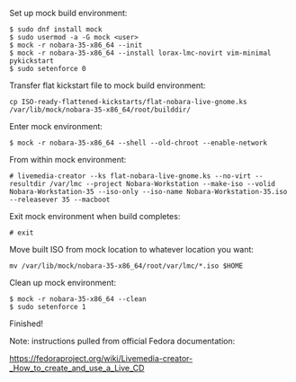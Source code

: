 Set up mock build environment:
```
$ sudo dnf install mock
$ sudo usermod -a -G mock <user>
$ mock -r nobara-35-x86_64 --init
$ mock -r nobara-35-x86_64 --install lorax-lmc-novirt vim-minimal pykickstart
$ sudo setenforce 0
```

Transfer flat kickstart file to mock build environment:
```
cp ISO-ready-flattened-kickstarts/flat-nobara-live-gnome.ks /var/lib/mock/nobara-35-x86_64/root/builddir/
```

Enter mock environment:
```
$ mock -r nobara-35-x86_64 --shell --old-chroot --enable-network
```

From within mock environment:
```
# livemedia-creator --ks flat-nobara-live-gnome.ks --no-virt --resultdir /var/lmc --project Nobara-Workstation --make-iso --volid Nobara-Workstation-35 --iso-only --iso-name Nobara-Workstation-35.iso --releasever 35 --macboot
```

Exit mock environment when build completes:
```
# exit
```

Move built ISO from mock location to whatever location you want:
```
mv /var/lib/mock/nobara-35-x86_64/root/var/lmc/*.iso $HOME
```

Clean up mock environment:
```
$ mock -r nobara-35-x86_64 --clean
$ sudo setenforce 1
```

Finished!

Note: instructions pulled from official Fedora documentation:

https://fedoraproject.org/wiki/Livemedia-creator-_How_to_create_and_use_a_Live_CD
